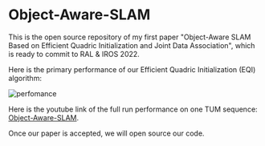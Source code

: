 # Object-Aware-SLAM
This is the open source repository of my first paper "Object-Aware  SLAM  Based  on  Efficient  Quadric  Initialization  and Joint  Data  Association", which is ready to commit to RAL &amp; IROS 2022.

Here is the primary performance of our Efficient  Quadric  Initialization (EQI) algorithm:

![perfomance](D:\MyGitHub\SLAM\Object-Aware-SLAM\images\performance.png)

Here is the youtube link of the  full run performance on one TUM sequence: [Object-Aware-SLAM](https://youtu.be/Ng6E-lpqJ6E).

Once our paper is accepted, we will open source our code.



